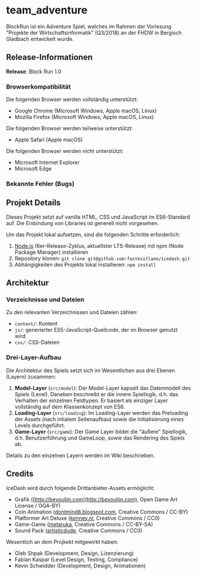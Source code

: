 # team_adventure
BlockRun ist ein Adventure Spiel, welches im Rahmen der Vorlesung "Projekte der Wirtschaftsinformatik" (Q3/2018) an der FHDW in Bergisch Gladbach entwickelt wurde.

## Release-Informationen
**Release**: Block Run 1.0

### Browserkompatibilität
Die folgenden Browser werden vollständig unterstützt:
* Google Chrome (Microsoft Windows, Apple macOS, Linux)
* Mozilla Firefox (Microsoft Windows, Apple macOS, Linux)

Die folgenden Browser werden teilweise unterstützt:
* Apple Safari (Apple macOS)

Die folgenden Browser werden nicht unterstützt:
* Microsoft Internet Explorer
* Microsoft Edge

### Bekannte Fehler (Bugs)


## Projekt Details
Dieses Projekt setzt auf vanilla HTML, CSS und JavaScript im ES6-Standard auf.
Die Einbindung von Libraries ist generell nicht vorgesehen.

Um das Projekt lokal aufsetzen, sind die folgenden Schritte erforderlich:
1. [Node.js](https://nodejs.org/de/) (6er-Release-Zyklus, aktuellster LTS-Release) mit npm (Node Package Manager) installieren
1. Repository klonen: `git clone git@github.com:fastexitlane/icedash.git`
2. Abhängigkeiten des Projekts lokal installieren: `npm install`

## Architektur
### Verzeichnisse und Dateien
Zu den relevanten Verzeichnissen und Dateien zählen:
* `content/`: Kontent
* `js/`: generierter ES5-JavaScript-Quellcode, der im Browser genutzt wird.
* `css/`: CSS-Dateien


### Drei-Layer-Aufbau
Die Architektur des Spiels setzt sich im Wesentlichen aus drei Ebenen (Layern) zusammen:
1. **Model-Layer** (`src/model`): Der Model-Layer kapselt das Datenmodell des Spiels (Level). Daneben beschreibt er die innere Spiellogik, d.h. das Verhalten der einzelnen Feldtypen. Er basiert als einziger Layer vollständig auf dem Klassenkonzept von ES6.
2. **Loading-Layer** (`src/loading`): Im Loading-Layer werden das Preloading der Assets (nach intialem Seitenaufbau) sowie die Initialisierung eines Levels durchgeführt.
3. **Game-Layer** (`src/game`): Der Game Layer bildet die "äußere" Spiellogik, d.h. Benutzerführung und GameLoop, sowie das Rendering des Spiels ab.

Details zu den einzelnen Layern werden im Wiki beschrieben.


## Credits
IceDash wird durch folgende Drittanbieter-Assets ermöglicht:
* Grafik ([http://bevouliin.com](http://bevouliin.com), Open Game Art License / OGA-BY)
* Coin Animation ([dontmind8.blogspot.com](dontmind8.blogspot.com), Creative Commons / CC-BY)
* Platformer Art Deluxe ([kenney.nl](kenney.nl), Creative Commons / CC0)
* Game-Game ([metaruka](https://opengameart.org/content/game-game), Creative Commons / CC-BY-SA)
* Sound Pack ([artisticdude](https://opengameart.org/content/rpg-sound-pack), Creative Commons / CC0)

Wesentlich an dem Projkekt mitgewirkt haben:
* Gleb Shpak (Development, Design, Lizenzierung)
* Fabian Kaspar (Level Design, Testing, Compliance)
* Kevin Schwidder (Development, Design, Animationen)
